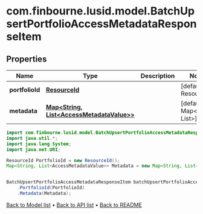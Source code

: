 # com.finbourne.lusid.model.BatchUpsertPortfolioAccessMetadataResponseItem

## Properties

Name | Type | Description | Notes
------------ | ------------- | ------------- | -------------
**portfolioId** | [**ResourceId**](ResourceId.md) |  | [default to ResourceId]
**metadata** | [**Map&lt;String, List&lt;AccessMetadataValue&gt;&gt;**](List.md) |  | [default to Map<String, List<AccessMetadataValue>>]

```java
import com.finbourne.lusid.model.BatchUpsertPortfolioAccessMetadataResponseItem;
import java.util.*;
import java.lang.System;
import java.net.URI;

ResourceId PortfolioId = new ResourceId();
Map<String, List<AccessMetadataValue>> Metadata = new Map<String, List<AccessMetadataValue>>();


BatchUpsertPortfolioAccessMetadataResponseItem batchUpsertPortfolioAccessMetadataResponseItemInstance = new BatchUpsertPortfolioAccessMetadataResponseItem()
    .PortfolioId(PortfolioId)
    .Metadata(Metadata);
```


[Back to Model list](../README.md#documentation-for-models) &#8226; [Back to API list](../README.md#documentation-for-api-endpoints) &#8226; [Back to README](../README.md)
